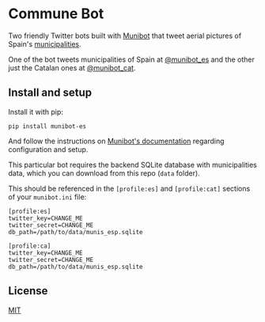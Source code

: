 # Commune Bot

Two friendly Twitter bots built with [Munibot](https://github.com/amercader/munibot) that tweet aerial pictures of Spain's [municipalities](https://en.wikipedia.org/wiki/Municipalities_of_Spain).

One of the bot tweets municipalities of Spain at [@munibot_es](twitter.com/munibot_es) and the other just the Catalan ones at [@munibot_cat](twitter.com/munibot_cat).

## Install and setup

Install it with pip:

```
pip install munibot-es
```

And follow the instructions on [Munibot's documentation](https://github.com/amercader/munibot#usage) regarding configuration and setup.

This particular bot requires the backend SQLite database with municipalities data, which you can download from this repo (`data` folder).


This should be referenced in the `[profile:es]` and `[profile:cat]` sections of your `munibot.ini` file:

```
[profile:es]
twitter_key=CHANGE_ME
twitter_secret=CHANGE_ME
db_path=/path/to/data/munis_esp.sqlite

[profile:ca]
twitter_key=CHANGE_ME
twitter_secret=CHANGE_ME
db_path=/path/to/data/munis_esp.sqlite
```

## License

[MIT](/amercader/munibot/blob/master/LICENSE.txt)
